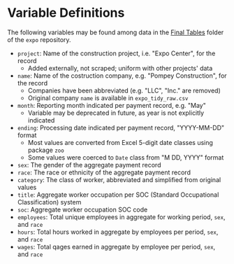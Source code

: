 # Variable Definitions

The following variables may be found among data in the [Final Tables](https://github.com/jamisoncrawford/expo/tree/master/Final%20Tables) folder of the `expo` repository.

* `project`: Name of the construction project, i.e. "Expo Center", for the record
    - Added externally, not scraped; uniform with other projects' data
* `name`: Name of the costruction company, e.g. "Pompey Construction", for the record
    - Companies have been abbreviated (e.g. "LLC", "Inc." are removed)
    - Original company `name` is available in `expo_tidy_raw.csv`
* `month`: Reporting month indicated per payment record, e.g. "May"
    - Variable may be deprecated in future, as year is not explicitly indicated
* `ending`: Processing date indicated per payment record, "YYYY-MM-DD" format
    - Most values are converted from Excel 5-digit date classes using package `zoo`
    - Some values were coerced to `Date` class from "M DD, YYYY" format
* `sex`: The gender of the aggregate payment record
* `race`: The race or ethnicity of the aggregate payment record
* `category`: The class of worker, abbreviated and simplified from original values
* `title`: Aggregate worker occupation per SOC (Standard Occupational Classification) system
* `soc`: Aggregate worker occupation SOC code
* `employees`: Total unique employees in aggregate for working period, `sex`, and `race`
* `hours`: Total hours worked in aggregate by employees per period, `sex`, and `race`
* `wages`: Total qages earned in aggregate by employee per period, `sex`, and `race`
